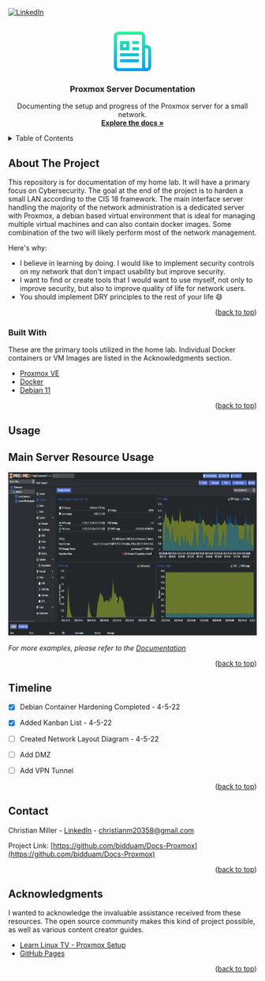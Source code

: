 <div id="top"></div>
<!--
*** Thanks for checking out the Best-README-Template. If you have a suggestion
*** that would make this better, please fork the repo and create a pull request
*** or simply open an issue with the tag "enhancement".
*** Don't forget to give the project a star!
*** Thanks again! Now go create something AMAZING! :D
-->



<!-- PROJECT SHIELDS -->
<!--
*** I'm using markdown "reference style" links for readability.
*** Reference links are enclosed in brackets [ ] instead of parentheses ( ).
*** See the bottom of this document for the declaration of the reference variables
*** for contributors-url, forks-url, etc. This is an optional, concise syntax you may use.
*** https://www.markdownguide.org/basic-syntax/#reference-style-links
-->

[![LinkedIn][linkedin-shield]][linkedin-url]



<!-- PROJECT LOGO -->
<br />
<div align="center">
  <a href="https://github.com/bidduam/Docs-Proxmox">
    <img src="images/logo.png" alt="Logo" width="80" height="80">
  </a>

  <h3 align="center">Proxmox Server Documentation</h3>

  <p align="center">
    Documenting the setup and progress of the Proxmox server for a small network.
    <br />
    <a href="https://github.com/bidduam/Docs-Proxmox/wiki"><strong>Explore the docs »</strong></a>
  </p>
</div>



<!-- TABLE OF CONTENTS -->
<details>
  <summary>Table of Contents</summary>
  <ol>
    <li>
      <a href="#about-the-project">About The Project</a>
      <ul>
        <li><a href="#built-with">Built With</a></li>
      </ul>
    </li>
    <li><a href="#usage">Usage</a></li>
    <li><a href="#roadmap">Roadmap</a></li>
    <li><a href="#contact">Contact</a></li>
    <li><a href="#acknowledgments">Acknowledgments</a></li>
  </ol>
</details>



<!-- ABOUT THE PROJECT -->
## About The Project

This repository is for documentation of my home lab. It will have a primary focus on Cybersecurity. The goal at the end of the project is to harden a small LAN according to the CIS 18 framework. The main interface server handling the majority of the network administration is a dedicated server with Proxmox, a debian based virtual environment that is ideal for managing multiple virtual machines and can also contain docker images. Some combination of the two will likely perform most of the network management.

Here's why:

* I believe in learning by doing. I would like to implement security controls on my network that don't impact usability but improve security.
* I want to find or create tools that I would want to use myself, not only to improve security, but also to improve quality of life for network users.
* You should implement DRY principles to the rest of your life :smile:

<p align="right">(<a href="#top">back to top</a>)</p>



### Built With

These are the primary tools utilized in the home lab. Individual Docker containers or VM Images are listed in the Acknowledgments section.

* [Proxmox VE](https://www.proxmox.com/en/proxmox-ve/)
* [Docker](https://www.docker.com/)
* [Debian 11](https://www.debian.org/)

<p align="right">(<a href="#top">back to top</a>)</p>

<!-- USAGE EXAMPLES -->
## Usage

## Main Server Resource Usage

<div align="center">
  <a href="https://github.com/bidduam/Docs-Proxmox">
    <img src="images/screenshot.png" alt="Screenshot" width="800" height="330">
  </a>
</div>

_For more examples, please refer to the [Documentation](https://github.com/bidduam/Docs-Proxmox/wiki)_

<p align="right">(<a href="#top">back to top</a>)</p>



<!-- Timeline -->
## Timeline

- [x] Debian Container Hardening Completed - 4-5-22
- [x] Added Kanban List - 4-5-22
- [ ] Created Network Layout Diagram - 4-5-22
- [ ] Add DMZ
- [ ] Add VPN Tunnel


<p align="right">(<a href="#top">back to top</a>)</p>



<!-- CONTACT -->
## Contact

Christian Miller - [LinkedIn](https://www.linkedin.com/in/christian-miller-266684168/) - christianm20358@gmail.com

Project Link: [https://github.com/bidduam/Docs-Proxmox](https://github.com/bidduam/Docs-Proxmox)

<p align="right">(<a href="#top">back to top</a>)</p>



<!-- ACKNOWLEDGMENTS -->
## Acknowledgments

I wanted to acknowledge the invaluable assistance received from these resources. The open source community makes this kind of project possible, as well as various content creator guides.

* [Learn Linux TV - Proxmox Setup](https://www.youtube.com/channel/UCxQKHvKbmSzGMvUrVtJYnUA)
* [GitHub Pages](https://pages.github.com)

<p align="right">(<a href="#top">back to top</a>)</p>



<!-- MARKDOWN LINKS & IMAGES -->
<!-- https://www.markdownguide.org/basic-syntax/#reference-style-links -->
[linkedin-shield]: https://img.shields.io/badge/-LinkedIn-black.svg?style=for-the-badge&logo=linkedin&colorB=555
[linkedin-url]: https://www.linkedin.com/in/christian-miller-266684168/
